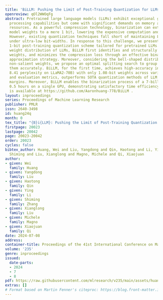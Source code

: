 ```yaml
---
title: 'BiLLM: Pushing the Limit of Post-Training Quantization for LLMs'
openreview: qOl2WWOqFg
abstract: Pretrained large language models (LLMs) exhibit exceptional general language
  processing capabilities but come with significant demands on memory and computational
  resources. As a powerful compression technology, binarization can extremely reduce
  model weights to a mere 1 bit, lowering the expensive computation and memory requirements.
  However, existing quantization techniques fall short of maintaining LLM performance
  under ultra-low bit-widths. In response to this challenge, we present BiLLM, a groundbreaking
  1-bit post-training quantization scheme tailored for pretrained LLMs. Based on the
  weight distribution of LLMs, BiLLM first identifies and structurally selects salient
  weights, and minimizes the compression loss through an effective binary residual
  approximation strategy. Moreover, considering the bell-shaped distribution of the
  non-salient weights, we propose an optimal splitting search to group and binarize
  them accurately. BiLLM, for the first time, achieves high-accuracy inference (e.g.
  8.41 perplexity on LLaMA2-70B) with only 1.08-bit weights across various LLM families
  and evaluation metrics, outperforms SOTA quantization methods of LLM by significant
  margins. Moreover, BiLLM enables the binarization process of a 7-billion LLM within
  0.5 hours on a single GPU, demonstrating satisfactory time efficiency. Our code
  is available at https://github.com/Aaronhuang-778/BiLLM .
layout: inproceedings
series: Proceedings of Machine Learning Research
publisher: PMLR
issn: 2640-3498
id: huang24q
month: 0
tex_title: "{B}i{LLM}: Pushing the Limit of Post-Training Quantization for {LLM}s"
firstpage: 20023
lastpage: 20042
page: 20023-20042
order: 20023
cycles: false
bibtex_author: Huang, Wei and Liu, Yangdong and Qin, Haotong and Li, Ying and Zhang,
  Shiming and Liu, Xianglong and Magno, Michele and Qi, Xiaojuan
author:
- given: Wei
  family: Huang
- given: Yangdong
  family: Liu
- given: Haotong
  family: Qin
- given: Ying
  family: Li
- given: Shiming
  family: Zhang
- given: Xianglong
  family: Liu
- given: Michele
  family: Magno
- given: Xiaojuan
  family: Qi
date: 2024-07-08
address:
container-title: Proceedings of the 41st International Conference on Machine Learning
volume: '235'
genre: inproceedings
issued:
  date-parts:
  - 2024
  - 7
  - 8
pdf: https://raw.githubusercontent.com/mlresearch/v235/main/assets/huang24q/huang24q.pdf
extras: []
# Format based on Martin Fenner's citeproc: https://blog.front-matter.io/posts/citeproc-yaml-for-bibliographies/
---
```

